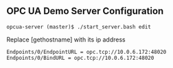 
## OPC UA Demo Server Configuration

```
opcua-server (master)$ ./start_server.bash edit
```

Replace [gethostname] with its ip address

```
Endpoints/0/EndpointURL = opc.tcp://10.0.6.172:48020
Endpoints/0/BindURL = opc.tcp://10.0.6.172:48020

```

